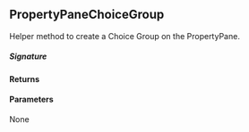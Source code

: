 ## PropertyPaneChoiceGroup

Helper method to create a Choice Group on the PropertyPane.

##### Signature

#### Returns

#### Parameters
None

